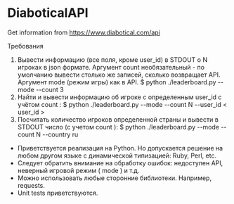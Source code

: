# DiaboticalAPI
Get information from https://www.diabotical.com/api

Требования
1. Вывести информацию (все поля, кроме user_id) в STDOUT о N игроках в json формате.
Аргумент count необязательный - по умолчанию вывести столько же записей, сколько
возвращает API. Аргумент mode (режим игры) как в API.
$ python ./leaderboard.py --mode <MODE> --count 3
2. Найти и вывести информацию об игроке с определенным user_id с учётом count :
$ python ./leaderboard.py --mode <MODE> --count N --user_id < user_id >
3. Посчитать количество игроков определенной страны и вывести в STDOUT число (с учетом
count ):
$ python ./leaderboard.py --mode <MODE> --count N --country ru

- Приветствуется реализация на Python. Но допускается решение на любом другом языке с
динамической типизацией: Ruby, Perl, etc.
- Следует обратить внимание на обработку ошибок: недоступен API, неверный игровой режим
( mode ) и т.д.
- Можно использовать любые сторонние библиотеки. Например, requests.
- Unit tests приветствуются.
